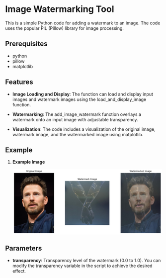 # Image Watermarking Tool

This is a simple Python code for adding a watermark to an image. The code uses the popular PIL (Pillow) library for image processing.

## Prerequisites

- python
- pillow
- matplotlib

## Features
- **Image Loading and Display**: The function can load and display input images and watermark images using the load_and_display_image function.

- **Watermarking**: The add_image_watermark function overlays a watermark onto an input image with adjustable transparency.

- **Visualization**: The code includes a visualization of the original image, watermark image, and the watermarked image using matplotlib.

## Example

1. **Example Image**

   
   ![Example Image](results/example.png)

## Parameters

- **transparency**: Transparency level of the watermark (0.0 to 1.0). You can modify the transparency variable in the script to achieve the desired effect.
